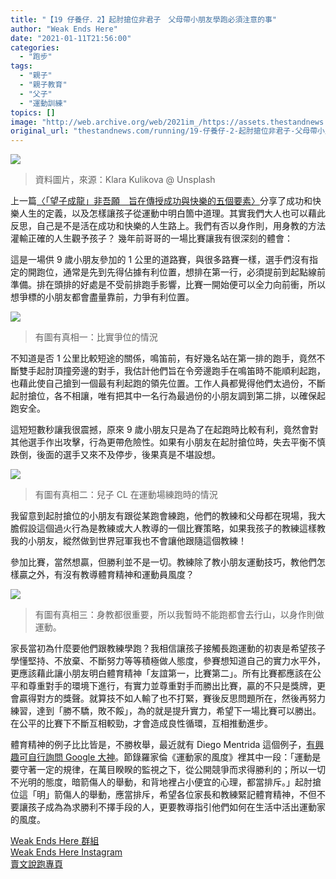```yaml
---
title: "【19 仔養仔．2】起肘搶位非君子　父母帶小朋友學跑必須注意的事"
author: "Weak Ends Here"
date: "2021-01-11T21:56:00"
categories:
  - "跑步"
tags:
  - "親子"
  - "親子教育"
  - "父子"
  - "運動訓練"
topics: []
image: "http://web.archive.org/web/2021im_/https://assets.thestandnews.com/media/photos/0_2ncBn_nSrzVAx.jpg"
original_url: "thestandnews.com/running/19-仔養仔-2-起肘搶位非君子-父母帶小朋友學跑必須注意的事"
---
```

![](http://web.archive.org/web/2021im_/https://assets.thestandnews.com/media/photos/0_2ncBn_nSrzVAx.jpg)
> 資料圖片，來源：Klara Kulikova @ Unsplash

上一篇[〈「望子成龍」非吾願　旨在傳授成功與快樂的五個要素〉](../../running/19-%E4%BB%94%E9%A4%8A%E4%BB%94-1-%E6%9C%9B%E5%AD%90%E6%88%90%E9%BE%8D-%E9%9D%9E%E5%90%BE%E9%A1%98-%E6%97%A8%E5%9C%A8%E5%82%B3%E6%8E%88%E6%88%90%E5%8A%9F%E8%88%87%E5%BF%AB%E6%A8%82%E7%9A%84%E4%BA%94%E5%80%8B%E8%A6%81%E7%B4%A0/)分享了成功和快樂人生的定義，以及怎樣讓孩子從運動中明白箇中道理。其實我們大人也可以藉此反思，自己是不是活在成功和快樂的人生路上。我們有否以身作則，用身教的方法灌輸正確的人生觀予孩子？ 幾年前哥哥的一場比賽讓我有很深刻的體會：

這是一場供 9 歲小朋友參加的 1 公里的道路賽，與很多路賽一樣，選手們沒有指定的開跑位，通常是先到先得佔據有利位置，想排在第一行，必須提前到起點線前準備。排在頭排的好處是不受前排跑手影響，比賽一開始便可以全力向前衝，所以想爭標的小朋友都會盡量靠前，力爭有利位置。

![](http://web.archive.org/web/2021im_/https://assets.thestandnews.com/media/photos/136373952_Stva0_uHmzIWl.jpg)
> 有圖有真相一：比實爭位的情況

不知道是否 1 公里比較短途的關係，鳴笛前，有好幾名站在第一排的跑手，竟然不斷雙手起肘頂撞旁邊的對手，我估計他們旨在令旁邊跑手在鳴笛時不能順利起跑，也藉此使自己搶到一個最有利起跑的領先位置。工作人員都覺得他們太過份，不斷起肘搶位，各不相讓，唯有把其中一名行為最過份的小朋友調到第二排，以確保起跑安全。

這短短數秒讓我很震撼，原來 9 歲小朋友只是為了在起跑時比較有利，竟然會對其他選手作出攻擊，行為更帶危險性。如果有小朋友在起肘搶位時，失去平衡不慎跌倒，後面的選手又來不及停步，後果真是不堪設想。

![](http://web.archive.org/web/2021im_/https://assets.thestandnews.com/media/photos/136104806_7g7E6_zszdp1p.jpg)
> 有圖有真相二：兒子 CL 在運動場練跑時的情況

我留意到起肘搶位的小朋友有跟從某跑會練跑，他們的教練和父母都在現場，我大膽假設這個過火行為是教練或大人教導的一個比賽策略，如果我孩子的教練這樣教我的小朋友，縱然做到世界冠軍我也不會讓他跟隨這個教練！

參加比賽，當然想贏，但勝利並不是一切。教練除了教小朋友運動技巧，教他們怎樣贏之外，有沒有教導體育精神和運動員風度？

![](http://web.archive.org/web/2021im_/https://assets.thestandnews.com/media/photos/135552283_RpUoj_Ncozf0M.jpg)
> 有圖有真相三：身教都很重要，所以我暫時不能跑都會去行山，以身作則做運動。

家長當初為什麼要他們跟教練學跑？我相信讓孩子接觸長跑運動的初衷是希望孩子學懂堅持、不放棄、不斷努力等等積極做人態度，參賽想知道自己的實力水平外，更應該藉此讓小朋友明白體育精神「友誼第一，比賽第二」。所有比賽都應該在公平和尊重對手的環境下進行，有實力並尊重對手而勝出比賽，贏的不只是獎牌，更會贏得對方的獎聲。就算技不如人輸了也不打緊，賽後反思問題所在，然後再努力練習，達到「勝不驕，敗不餒」，為的就是提升實力，希望下一場比賽可以勝出。在公平的比賽下不斷互相較勁，才會造成良性循環，互相推動進步。

體育精神的例子比比皆是，不勝枚舉，最近就有 Diego Mentrida 這個例子，[有興趣可自行詢問 Google 大神](http://web.archive.org/web/20211229092834/https://www.google.com/search?q=Diego+Mentrida)。節錄羅家倫《運動家的風度》裡其中一段：「運動是要守著一定的規律，在萬目睽睽的監視之下，從公開競爭而求得勝利的；所以一切不光明的態度，暗箭傷人的舉動，和背地裡占小便宜的心理，都當排斥。」起肘搶位這「明」箭傷人的舉動，應當排斥，希望各位家長和教練緊記體育精神，不但不要讓孩子成為為求勝利不擇手段的人，更要教導指引他們如何在生活中活出運動家的風度。

[Weak Ends Here 群組](http://web.archive.org/web/20211229092834/https://www.facebook.com/groups/498772610150499/)  
[Weak Ends Here Instagram](http://web.archive.org/web/20211229092834/https://www.instagram.com/weak.ends.here/)  
[賣文說跑專頁](http://web.archive.org/web/20211229092834/https://www.facebook.com/1841803306084163/)